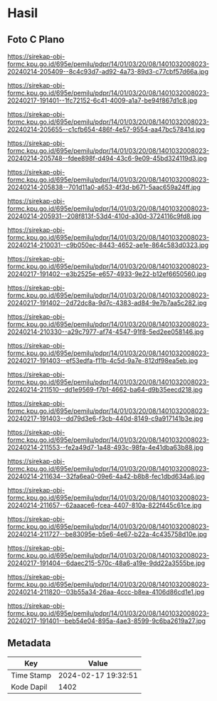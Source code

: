 # Hasil

## Foto C Plano

https://sirekap-obj-formc.kpu.go.id/695e/pemilu/pdpr/14/01/03/20/08/1401032008023-20240214-205409--8c4c93d7-ad92-4a73-89d3-c77cbf57d66a.jpg

https://sirekap-obj-formc.kpu.go.id/695e/pemilu/pdpr/14/01/03/20/08/1401032008023-20240217-191401--1fc72152-6c41-4009-a1a7-be94f867d1c8.jpg

https://sirekap-obj-formc.kpu.go.id/695e/pemilu/pdpr/14/01/03/20/08/1401032008023-20240214-205655--c1cfb654-486f-4e57-9554-aa47bc57841d.jpg

https://sirekap-obj-formc.kpu.go.id/695e/pemilu/pdpr/14/01/03/20/08/1401032008023-20240214-205748--fdee898f-d494-43c6-9e09-45bd324119d3.jpg

https://sirekap-obj-formc.kpu.go.id/695e/pemilu/pdpr/14/01/03/20/08/1401032008023-20240214-205838--701d11a0-a653-4f3d-b671-5aac659a24ff.jpg

https://sirekap-obj-formc.kpu.go.id/695e/pemilu/pdpr/14/01/03/20/08/1401032008023-20240214-205931--208f813f-53d4-410d-a30d-3724116c9fd8.jpg

https://sirekap-obj-formc.kpu.go.id/695e/pemilu/pdpr/14/01/03/20/08/1401032008023-20240214-210031--c9b050ec-8443-4652-ae1e-864c583d0323.jpg

https://sirekap-obj-formc.kpu.go.id/695e/pemilu/pdpr/14/01/03/20/08/1401032008023-20240217-191402--e3b2525e-e657-4933-9e22-b12ef6650560.jpg

https://sirekap-obj-formc.kpu.go.id/695e/pemilu/pdpr/14/01/03/20/08/1401032008023-20240217-191402--2d72dc8a-9d7c-4383-ad84-9e7b7aa5c282.jpg

https://sirekap-obj-formc.kpu.go.id/695e/pemilu/pdpr/14/01/03/20/08/1401032008023-20240214-210330--a29c7977-af74-4547-91f8-5ed2ee058146.jpg

https://sirekap-obj-formc.kpu.go.id/695e/pemilu/pdpr/14/01/03/20/08/1401032008023-20240217-191403--ef53edfa-f11b-4c5d-9a7e-812df98ea5eb.jpg

https://sirekap-obj-formc.kpu.go.id/695e/pemilu/pdpr/14/01/03/20/08/1401032008023-20240214-211510--dd1e9569-f7b1-4662-ba64-d9b35eecd218.jpg

https://sirekap-obj-formc.kpu.go.id/695e/pemilu/pdpr/14/01/03/20/08/1401032008023-20240217-191403--dd79d3e6-f3cb-440d-8149-c9a917141b3e.jpg

https://sirekap-obj-formc.kpu.go.id/695e/pemilu/pdpr/14/01/03/20/08/1401032008023-20240214-211553--fe2a49d7-1a48-493c-98fa-4e41dba63b88.jpg

https://sirekap-obj-formc.kpu.go.id/695e/pemilu/pdpr/14/01/03/20/08/1401032008023-20240214-211634--32fa6ea0-09e6-4a42-b8b8-fec1dbd634a6.jpg

https://sirekap-obj-formc.kpu.go.id/695e/pemilu/pdpr/14/01/03/20/08/1401032008023-20240214-211657--62aaace6-fcea-4407-810a-822f445c61ce.jpg

https://sirekap-obj-formc.kpu.go.id/695e/pemilu/pdpr/14/01/03/20/08/1401032008023-20240214-211727--be83095e-b5e6-4e67-b22a-4c435758d10e.jpg

https://sirekap-obj-formc.kpu.go.id/695e/pemilu/pdpr/14/01/03/20/08/1401032008023-20240217-191404--6daec215-570c-48a6-a19e-9dd22a3555be.jpg

https://sirekap-obj-formc.kpu.go.id/695e/pemilu/pdpr/14/01/03/20/08/1401032008023-20240214-211820--03b55a34-26aa-4ccc-b8ea-4106d86cd1e1.jpg

https://sirekap-obj-formc.kpu.go.id/695e/pemilu/pdpr/14/01/03/20/08/1401032008023-20240217-191401--beb54e04-895a-4ae3-8599-9c6ba2619a27.jpg


## Metadata

| Key        | Value               |
| ---------- | ------------------- |
| Time Stamp | 2024-02-17 19:32:51 |
| Kode Dapil | 1402                |



